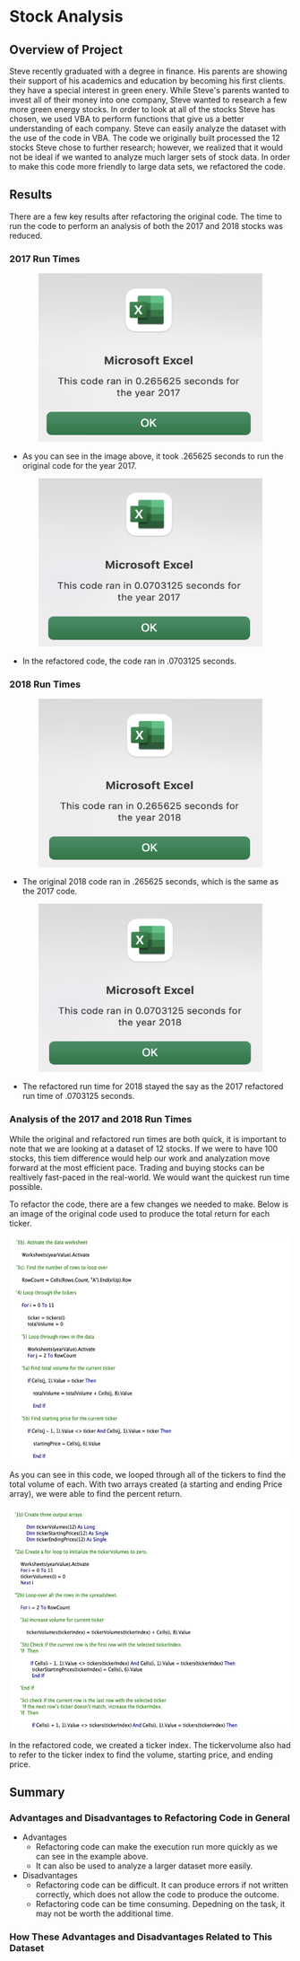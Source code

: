# Stock Analysis

## Overview of Project 
Steve recently graduated with a degree in finance. His parents are showing their support of his academics and education by becoming his first clients. they have a special interest in green enery. While Steve's parents wanted to invest all of their money into one company, Steve wanted to research a few more green energy stocks. In order to look at all of the stocks Steve has chosen, we used VBA to perform functions that give us a better understanding of each company. Steve can easily analyze the dataset with the use of the code in VBA. The code we originally built processed the 12 stocks Steve chose to further research; however, we realized that it would not be ideal if we wanted to analyze much larger sets of stock data. In order to make this code more friendly to large data sets, we refactored the code. 

## Results 
There are a few key results after refactoring the original code. The time to run the code to perform an analysis of both the 2017 and 2018 stocks was reduced. 

### 2017 Run Times
<p align="center">
  <img width="400" height="300" src="https://github.com/jcarter211/stock-analysis/blob/main/Original_2017.png">
</p>


* As you can see in the image above, it took .265625 seconds to run the original code for the year 2017. 
<p align="center">
  <img width="400" height="300" src="https://github.com/jcarter211/stock-analysis/blob/main/Refactored_2017.png">
</p>

* In the refactored code, the code ran in .0703125 seconds. 

### 2018 Run Times 
<p align="center">
  <img width="400" height="300" src="https://github.com/jcarter211/stock-analysis/blob/main/Original_2018.png">
</p>


* The original 2018 code ran in .265625 seconds, which is the same as the 2017 code. 
<p align="center">
  <img width="400" height="300" src="https://github.com/jcarter211/stock-analysis/blob/main/Refactored_2018.png">
</p>

* The refactored run time for 2018 stayed the say as the 2017 refactored run time of .0703125 seconds. 
### Analysis of the 2017 and 2018 Run Times 
While the original and refactored run times are both quick, it is important to note that we are looking at a dataset of 12 stocks. If we were to have 100 stocks, this tiem difference would help our work and analyzation move forward at the most efficient pace. Trading and buying stocks can be realtively fast-paced in the real-world. We would want the quickest run time possible. 

To refactor the code, there are a few changes we needed to make. Below is an image of the original code used to produce the total return for each ticker. 
<p align="center">
  <img width="600" height="400" src="https://github.com/jcarter211/stock-analysis/blob/main/Original_Code.png">
</p>
As you can see in this code, we looped through all of the tickers to find the total volume of each. With two arrays created (a starting and ending Price array), we were able to find the percent return. 

<p align="center">
  <img width="600" height="400" src="https://github.com/jcarter211/stock-analysis/blob/main/Refactored_Code.png">
</p>
In the refactored code, we created a ticker index. The tickervolume also had to refer to the ticker index to find the volume, starting price, and ending price. 

## Summary 
### Advantages and Disadvantages to Refactoring Code in General 
  * Advantages
    * Refactoring code can make the execution run more quickly as we can see in the example above. 
    * It can also be used to analyze a larger dataset more easily. 
  * Disadvantages 
    * Refactoring code can be difficult. It can produce errors if not written correctly, which does not allow the code to produce the outcome.
    * Refactoring code can be time consuming. Depedning on the task, it may not be worth the additional time. 
### How These Advantages and Disadvantages Related to This Dataset 
